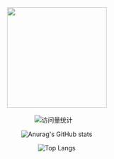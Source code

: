 <div align="center">

  <!-- knock code pictures 敲代码的图片 -->
  <picture>
    <source media="(prefers-color-scheme: dark)" srcset="https://cdn.jsdelivr.net/gh/sun0225SUN/sun0225SUN/assets/images/coding.gif" />
    <source media="(prefers-color-scheme: light)" srcset="https://cdn.jsdelivr.net/gh/sun0225SUN/sun0225SUN/assets/images/developer.svg" height="225px" />
    <img src="https://cdn.jsdelivr.net/gh/sun0225SUN/sun0225SUN/assets/images/coding.gif" />
  </picture>

  <!-- for beauty 留个空行好看点 -->
  <div>&nbsp;</div>
  
  <!-- profile logo 个人资料徽标 -->
   <div>
<!--     <a href="https://www.peterjxl.com/"><img src="https://img.shields.io/badge/Website-博客-8c36db" /></a>&emsp; -->
    <img src="https://komarev.com/ghpvc/?username=Abei-hhh&label=Views&color=orange&style=flat" alt="访问量统计" />&emsp;
  </div>


![Anurag's GitHub stats](https://github-readme-stats.vercel.app/api?username=Abei-hhh)

![Top Langs](https://github-readme-stats.vercel.app/api/top-langs/?username=Abei-hhh)

 


<!--
**Abei-hhh/Abei-hhh** is a ✨ _special_ ✨ repository because its `README.md` (this file) appears on your GitHub profile.

Here are some ideas to get you started:

- 🔭 I’m currently working on ...
- 🌱 I’m currently learning ...
- 👯 I’m looking to collaborate on ...
- 🤔 I’m looking for help with ...
- 💬 Ask me about ...
- 📫 How to reach me: ...
- 😄 Pronouns: ...
- ⚡ Fun fact: ...
-->
